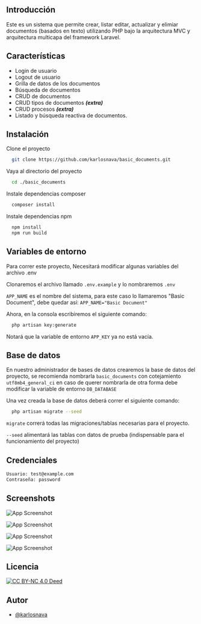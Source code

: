 
## Introducción

Este es un sistema que permite crear, listar editar, actualizar y elimiar documentos (basados en texto) utilizando PHP bajo la arquitectura MVC y arquitectura multicapa del framework Laravel.
## Características

- Login de usuario
- Logout de usuario
- Grilla de datos de los documentos
- Búsqueda de documentos
- CRUD de documentos
- CRUD tipos de documentos **_(extra)_**
- CRUD procesos **_(extra)_**
- Listado y búsqueda reactiva de documentos.

## Instalación

Clone el proyecto

```bash
  git clone https://github.com/karlosnava/basic_documents.git
```

Vaya al directorio del proyecto

```bash
  cd ./basic_documents
```

Instale dependencias composer

```bash
  composer install
```

Instale dependencias npm

```bash
  npm install
  npm run build
```


## Variables de entorno

Para correr este proyecto, Necesitará modificar algunas variables del archivo .env

Clonaremos el archivo llamado `.env.example` y lo nombraremos `.env`

`APP_NAME` es el nombre del sistema, para este caso lo llamaremos "Basic Document", debe quedar así: `APP_NAME="Basic Document"`


Ahora, en la consola escribiremos el siguiente comando:

```bash
  php artisan key:generate
```

Notará que la variable de entorno `APP_KEY` ya no está vacía.

## Base de datos
En nuestro administrador de bases de datos crearemos la base de datos del proyecto, se recomienda nombrarla `basic_documents` con cotejamiento `utf8mb4_general_ci` en caso de querer nombrarla de otra forma debe modificar la variable de entorno `DB_DATABASE`

Una vez creada la base de datos deberá correr el siguiente comando:

```bash
  php artisan migrate --seed
```
`migrate` correrá todas las migraciones/tablas necesarias para el proyecto.

`--seed` alimentará las tablas con datos de prueba (indispensable para el funcionamiento del proyecto)

## Credenciales

``` bash
Usuario: test@example.com
Contraseña: password
```


## Screenshots

![App Screenshot](https://i.ibb.co/gWV70Lv/Screenshot-2023-11-04-at-13-31-41-Iniciar-sesi-n-Basic-Documents.png)

![App Screenshot](https://i.ibb.co/MCN3tkm/Captura-de-pantalla-2023-11-04-133548.png)

![App Screenshot](https://i.ibb.co/df0P4Jx/Screenshot-2023-11-04-at-13-37-48-Crear-nuevo-documento-Basic-Documents.png)

![App Screenshot](https://i.ibb.co/PrySD0j/Captura-de-pantalla-2023-11-04-133432.png)


## Licencia
[![CC BY-NC 4.0 Deed](https://www.upo.es/cms1/export/sites/upo/biblioteca/servicios/pubdig/propiedadintelectual/tutoriales/derechos_autor/images/pic034.png)](https://creativecommons.org/licenses/by-nc/4.0/deed.es)
## Autor

- [@karlosnava](https://github.com/karlosnava)


